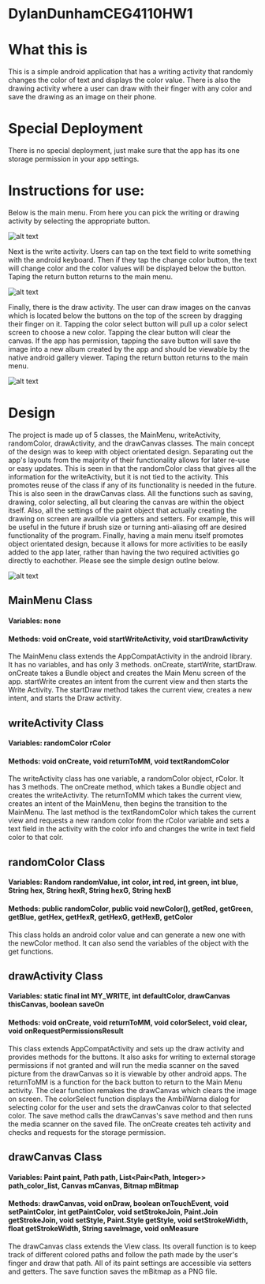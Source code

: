 # DylanDunhamCEG4110HW1
# What this is
This is a simple android application that has a writing activity that randomly changes the color of text and displays the color value. There is also the drawing activity where a user can draw with their finger with any color and save the drawing as an image on their phone.

# Special Deployment
There is no special deployment, just make sure that the app has its one storage permission in your app settings.

# Instructions for use:
Below is the main menu. From here you can pick the writing or drawing activity by selecting the appropriate button. 


![alt text](https://github.com/dylbo-baggins/DylanDunhamCEG4110HW1/blob/master/mainmenu.PNG)


Next is the write activity. Users can tap on the text field to write something with the android keyboard. Then if they tap the change color button, the text will change color and the color values will be displayed below the button. Taping the return button returns to the main menu.


![alt text](https://github.com/dylbo-baggins/DylanDunhamCEG4110HW1/blob/master/writeactivity.PNG)


Finally, there is the draw activity. The user can draw images on the canvas which is located below the buttons on the top of the screen by dragging their finger on it. Tapping the color select button will pull up a color select screen to choose a new color. Tapping the clear button will clear the canvas. If the app has permission, tapping the save button will save the image into a new album created by the app and should be viewable by the native android gallery viewer. Taping the return button returns to the main menu.


![alt text](https://github.com/dylbo-baggins/DylanDunhamCEG4110HW1/blob/master/drawactivity.PNG)


# Design
The project is made up of 5 classes, the MainMenu, writeActivity, randomColor, drawActivity, and the drawCanvas classes. The main concept of the design was to keep with object orientated design. Separating out the app's layouts from the majority of their functionality allows for later re-use or easy updates. This is seen in that the randomColor class that gives all the information for the writeActivity, but it is not tied to the activity. This promotes reuse of the class if any of its functionality is needed in the future. This is also seen in the drawCanvas class. All the functions such as saving, drawing, color selecting, all but clearing the canvas are within the object itself. Also, all the settings of the paint object that actually creating the drawing on screen are availble via getters and setters. For example, this will be useful in the future if brush size or turning anti-aliasing off are desired functionality of the program. Finally, having a main menu itself promotes object orientated design, because it allows for more activities to be easily added to the app later, rather than having the two required activities go directly to eachother. Please see the simple design outlne below.


![alt text](https://github.com/dylbo-baggins/DylanDunhamCEG4110HW1/blob/master/SimpleDesignScheme.png)


## MainMenu Class
#### Variables: none
#### Methods: void onCreate, void startWriteActivity, void startDrawActivity
The MainMenu class extends the AppCompatActivity in the android library. It has no variables, and has only 3 methods. onCreate, startWrite, startDraw. onCreate takes a Bundle object and creates the Main Menu screen of the app. startWrite creates an intent from the current view and then starts the Write Activity. The startDraw method takes the current view, creates a new intent, and starts the Draw activity.

## writeActivity Class
#### Variables: randomColor rColor
#### Methods: void onCreate, void returnToMM, void textRandomColor
The writeActivity class has one variable, a randomColor object, rColor. It has 3 methods. The onCreate method, which takes a Bundle object and creates the writeActivity. The returnToMM which takes the current view, creates an intent of the MainMenu, then begins the transition to the MainMenu. The last method is the textRandomColor which takes the current view and requests a new random color from the rColor variable and sets a text field in the activity with the color info and changes the write in text field color to that colr.

## randomColor Class
#### Variables: Random randomValue, int color, int red, int green, int blue, String hex, String hexR, String hexG, String hexB
#### Methods: public randomColor, public void newColor(), getRed, getGreen, getBlue, getHex, getHexR, getHexG, getHexB, getColor
This class holds an android color value and can generate a new one with the newColor method. It can also send the variables of the object with the get functions.

## drawActivity Class
#### Variables: static final int MY_WRITE, int defaultColor, drawCanvas thisCanvas, boolean saveOn
#### Methods: void onCreate, void returnToMM, void colorSelect, void clear, void onRequestPermissionsResult
This class extends AppCompatActivity and sets up the draw activity and provides methods for the buttons. It also asks for writing to external storage permissions if not granted and will run the media scanner on the saved picture from the drawCanvas so it is viewable by other android apps. The returnToMM is a function for the back button to return to the Main Menu activity. The clear function remakes the drawCanvas which clears the image on screen. The colorSelect function displays the AmbilWarna dialog for selecting color for the user and sets the drawCanvas color to that selected color. The save method calls the drawCanvas's save method and then runs the media scanner on the saved file. The onCreate creates teh activity and checks and requests for the storage permission.

## drawCanvas Class
#### Variables: Paint paint, Path path, List<Pair<Path, Integer>> path_color_list, Canvas mCanvas, Bitmap mBitmap
#### Methods: drawCanvas, void onDraw, boolean onTouchEvent, void setPaintColor, int getPaintColor, void setStrokeJoin, Paint.Join getStrokeJoin, void setStyle, Paint.Style getStyle, void setStrokeWidth, float getStrokeWidth, String saveImage,  void onMeasure

The drawCanvas class extends the View class. Its overall function is to keep track of different colored paths and follow the path made by the user's finger and draw that path. All of its paint settings are accessible via setters and getters. The save function saves the mBitmap as a PNG file.

